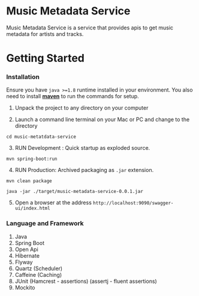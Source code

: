 # Music Metadata Service
Music Metadata Service is a service that provides apis to get music metadata for artists and tracks.
# Getting Started
### Installation
>
Ensure you have `java >=1.8` runtime installed in your environment. You also need to install  **[maven](https://maven.apache.org/download.cgi)** to run the commands for setup.
1.  Unpack the project to any directory on your computer

2.  Launch a command line terminal on your Mac or PC and change to the directory
```
cd music-metatdata-service
```
3.  RUN Development : Quick startup as exploded source.
```
mvn spring-boot:run
``` 
4.  RUN Production: Archived packaging as `.jar` extension.

```
mvn clean package

java -jar ./target/music-metadata-service-0.0.1.jar
```        
5. Open a browser at the address `http://localhost:9090/swagger-ui/index.html`

###  Language and Framework
>
1. Java
2. Spring Boot
3. Open Api
4. Hibernate
5. Flyway
6. Quartz (Scheduler)
7. Caffeine (Caching)
8. JUnit  (Hamcrest - assertions) (assertj - fluent assertions)
9. Mockito

